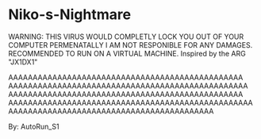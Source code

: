 # Niko-s-Nightmare

WARNING:
THIS VIRUS WOULD COMPLETLY LOCK YOU OUT OF YOUR COMPUTER PERMENATALLY
I AM NOT RESPONIBLE FOR ANY DAMAGES. RECOMMENDED TO RUN ON A VIRTUAL MACHINE.
Inspired by the ARG "JX1DX1"

AAAAAAAAAAAAAAAAAAAAAAAAAAAAAAAAAAAAAAAAAAAAAAAA
AAAAAAAAAAAAAAAAAAAAAAAAAAAAAAAAAAAAAAAAAAAAAAAAA
AAAAAAAAAAAAAAAAAAAAAAAAAAAAAAAAAAAAAAAAAAAAAAAA
AAAAAAAAAAAAAAAAAAAAAAAAAAAAAAAAAAAAAAAAAAAAAAAAAA
AAAAAAAAAAAAAAAAAAAAAAAAAAAAAAAAAAAAAAAAAA

By: AutoRun_S1
